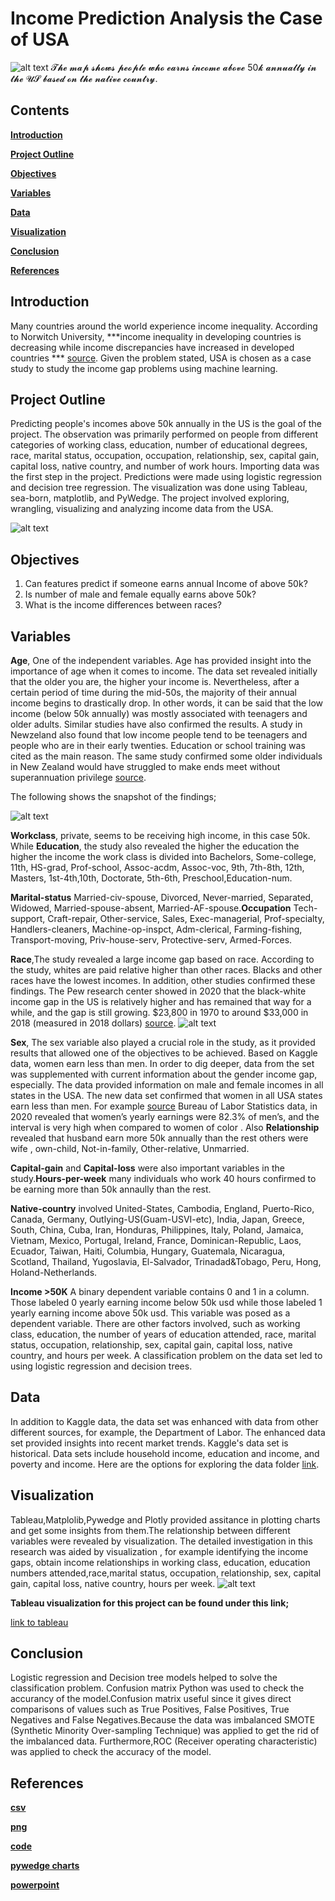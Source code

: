 # Income Prediction Analysis the Case of USA

![alt text](https://github.com/petergeorge649/US-Income-Distribution/blob/main/png/map.png)
    𝓣𝓱𝓮 𝓶𝓪𝓹 𝓼𝓱𝓸𝔀𝓼 𝓹𝓮𝓸𝓹𝓵𝓮 𝔀𝓱𝓸 𝓮𝓪𝓻𝓷𝓼 𝓲𝓷𝓬𝓸𝓶𝓮 𝓪𝓫𝓸𝓿𝓮 50𝓴 𝓪𝓷𝓷𝓾𝓪𝓵𝓵𝔂 𝓲𝓷 𝓽𝓱𝓮 𝓤𝓢 𝓫𝓪𝓼𝓮𝓭 𝓸𝓷 𝓽𝓱𝓮 𝓷𝓪𝓽𝓲𝓿𝓮 𝓬𝓸𝓾𝓷𝓽𝓻𝔂.

## **Contents**

**[Introduction](#introduction)**

**[Project Outline](#project-outline)**

**[Objectives](#objectives)**

**[Variables](#variables)**

**[Data](#data)**

**[Visualization](#visualisation)**

**[Conclusion](#conclusion)**

**[References](#references)**


## Introduction
Many countries around the world experience income inequality. According to Norwitch University, ***income inequality in developing countries is decreasing while income discrepancies have increased in developed countries *** [source](https://online.norwich.edu/academic-programs/resources/global-economic-inequality%E2%80%93and-what-might-be-done-about-it#:~:text=Even%20though%20income%20inequality%20in,%2410%2C000%20USD%20in%20total%20wealth). Given the problem stated, USA is chosen as a case study to study the income gap problems using machine learning.

## Project Outline
Predicting people's incomes above 50k annually in the US is the goal of the project. The observation was primarily performed on people from different categories of working class, education, number of educational degrees, race, marital status, occupation, occupation, relationship, sex, capital gain, capital loss, native country, and number of work hours. Importing data was the first step in the project. Predictions were made using logistic regression and decision tree regression. The visualization was done using Tableau, sea-born, matplotlib, and PyWedge. The project involved exploring, wrangling, visualizing and analyzing income data from the USA.

![alt text](https://github.com/petergeorge649/US-Income-Distribution/blob/main/png/Peter.png)

## Objectives
1. Can features predict if someone earns annual Income of above 50k?
2. Is number of male and female equally earns above 50k?
3. What is the income differences between races?


## Variables

 **Age**, One of the independent variables. Age has provided insight into the importance of age when it comes to income. The data set revealed initially that the older you are, the higher your income is. Nevertheless, after a certain period of time during the mid-50s, the majority of their annual income begins to drastically drop. In other words, it can be said that the low income (below 50k annually) was mostly associated with teenagers and older adults. Similar studies have also confirmed the results. A study in Newzeland also found that low income people tend to be teenagers and people who are in their early twenties. Education or school training was cited as the main reason. The same study confirmed some older individuals in New Zealand would have struggled to make ends meet without superannuation privilege [source](https://teara.govt.nz/en/income-and-wealth-distribution/page-4).
 
 The following shows the snapshot of the findings;
 
![alt text](https://github.com/petergeorge649/US-Income-Distribution/blob/main/png/age..png)

**Workclass**, private, seems to be receiving high income, in this case 50k. While **Education**, the study also revealed the higher the education the higher the income the work class is divided into Bachelors, Some-college, 11th, HS-grad, Prof-school, Assoc-acdm, Assoc-voc, 9th, 7th-8th, 12th, Masters, 1st-4th,10th, Doctorate, 5th-6th, Preschool,Education-num.


**Marital-status** Married-civ-spouse, Divorced, Never-married, Separated, Widowed, Married-spouse-absent, Married-AF-spouse.**Occupation** Tech-support, Craft-repair, Other-service, Sales, Exec-managerial, Prof-specialty, Handlers-cleaners, Machine-op-inspct, Adm-clerical, Farming-fishing, Transport-moving, Priv-house-serv, Protective-serv, Armed-Forces.

**Race**,The study revealed a large income gap based on race. According to the study, whites are paid relative higher than other races. Blacks and other races have the lowest incomes. In addition, other studies confirmed these findings. The Pew research center showed in 2020 that the black-white income gap in the US is relatively higher and has remained that way for a while, and the gap is still growing. $23,800 in 1970 to around $33,000 in 2018 (measured in 2018 dollars) [source](https://www.pewresearch.org/fact-tank/2020/02/07/6-facts-about-economic-inequality-in-the-u-s/). 
   ![alt text](https://github.com/petergeorge649/US-Income-Distribution/blob/main/png/race.png)

**Sex**, The sex variable also played a crucial role in the study, as it provided results that allowed one of the objectives to be achieved. Based on Kaggle data, women earn less than men. In order to dig deeper, data from the set was supplemented with current information about the gender income gap, especially. The data provided information on male and female incomes in all states in the USA. The new data set confirmed that women in all USA states earn less than men. For example [source](https://blog.dol.gov/2021/03/19/5-facts-about-the-state-of-the-gender-pay-gap#:~:text=Women%20earn%2082%20cents%20for,for%20many%20women%20of%20color) Bureau of Labor Statistics data, in 2020 revealed that women’s yearly earnings were 82.3% of men’s, and the interval is very high when compared to women of color . Also **Relationship** revealed that husband earn more 50k annually than the rest others were wife , own-child, Not-in-family, Other-relative, Unmarried.

**Capital-gain** and **Capital-loss** were also important variables in the study.**Hours-per-week** many individuals who work 40 hours confirmed to be earning more than 50k annaully than the rest.

**Native-country** involved United-States, Cambodia, England, Puerto-Rico, Canada, Germany, Outlying-US(Guam-USVI-etc), India, Japan, Greece, South, China, Cuba, Iran, Honduras, Philippines, Italy, Poland, Jamaica, Vietnam, Mexico, Portugal, Ireland, France, Dominican-Republic, Laos, Ecuador, Taiwan, Haiti, Columbia, Hungary, Guatemala, Nicaragua, Scotland, Thailand, Yugoslavia, El-Salvador, Trinadad&Tobago, Peru, Hong, Holand-Netherlands.

**Income >50K** A binary dependent variable contains 0 and 1 in a column. Those labeled 0 yearly earning income below 50k usd while those labeled 1 yearly earning income above 50k usd. This variable was posed as a dependent variable. There are other factors involved, such as working class, education, the number of years of education attended, race, marital status, occupation, relationship, sex, capital gain, capital loss, native country, and hours per week. A classification problem on the data set led to using logistic regression and decision trees.

## Data
In addition to Kaggle data, the data set was enhanced with data from other different sources, for example, the Department of Labor. The enhanced data set provided insights into recent market trends. Kaggle's data set is historical. Data sets include household income, education and income, and poverty and income. Here are the options for exploring the data folder [link](https://github.com/petergeorge649/US-Income-Distribution/tree/main/csv). 

## Visualization
Tableau,Matplolib,Pywedge and Plotly provided assitance in plotting charts and get some insights from them.The relationship between different variables were revealed by visualization. The detailed investigation in this research was aided by visualization , for example identifying the income gaps, obtain income relationships in working class, education, education numbers attended,race,marital status, occupation, relationship, sex, capital gain, capital loss, native country, hours per week. 
![alt text](https://github.com/petergeorge649/US-Income-Distribution/blob/main/png/right%20dashboard.png)

**Tableau visualization for this project can be found under this link;**

[link to tableau](https://public.tableau.com/profile/peter.george.ngugulu#!/vizhome/Income_16213356544040/Dashboard1)

## Conclusion
Logistic regression and Decision tree models helped to solve the classification problem. Confusion matrix Python was used to check the accurancy of the model.Confusion matrix useful since it gives direct comparisons of values such as True Positives, False Positives, True Negatives and False Negatives.Because the data was imbalanced SMOTE (Synthetic Minority Over-sampling Technique) was applied to get the rid of the imbalanced data. Furthermore,ROC (Receiver operating characteristic) was applied to check the accuracy of the model. 

## References

**[csv](https://github.com/petergeorge649/US-Income-Distribution/tree/main/csv)**

**[png](https://github.com/petergeorge649/US-Income-Distribution/tree/main/png)**

**[code](https://github.com/petergeorge649/US-Income-Distribution/tree/main/code)**

**[pywedge charts](https://github.com/petergeorge649/US-Income-Distribution/tree/main/pywedge%20charts)**

**[powerpoint](https://github.com/petergeorge649/US-Income-Prediction/tree/main/Powerpoint)**



